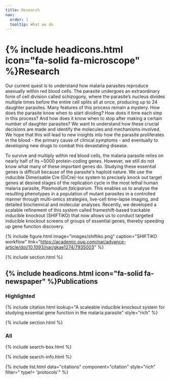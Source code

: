 ```yaml
---
title: Research
nav:
  order: 1
  tooltip: What we do
---
```


# {% include headicons.html icon="fa-solid fa-microscope" %}Research

Our current quest is to understand how malaria parasites reproduce asexually within red blood cells. The parasite undergoes an extraordinary form of cell division called schizogony, where the parasite’s nucleus divides multiple times before the entire cell splits all at once, producing up to 24 daughter parasites. Many features of this process remain a mystery. How does the parasite know when to start dividing? How does it time each step in this process? And how does it know when to stop after making a certain number of daughter parasites? We want to understand how these crucial decisions are made and identify the molecules and mechanisms involved. We hope that this will lead to new insights into how the parasite proliferates in the blood - the primary cause of clinical symptoms - and eventually to developing new drugs to combat this devastating disease.

To survive and multiply within red blood cells, the malaria parasite relies on nearly half of its ~5000 protein-coding genes. However, we still do not know what many of these important genes do. Studying these essential genes is difficult because of the parasite's haploid nature. We use the inducible Dimerisable Cre (DiCre)-lox system to precisely knock out target genes at desired stages of the replication cycle in the most lethal human malaria parasite, _Plasmodium falciparum_. This enables us to analyse the resulting phenotypes in a population of mutant parasites in a controlled manner through multi-omics strategies, live-cell time-lapse imaging, and detailed biochemical and molecular analyses. Recently, we developed a scalable refinement of this system called frameshift-based trackable inducible knockout (SHIFTiKO) that now allows us to conduct targeted inducible knockout screens of groups of essential genes, thereby speeding up gene function discovery.

{%
  include figure.html
  image="images/shiftiko.png"
  caption="SHIFTiKO workflow"
  link="https://academic.oup.com/nar/advance-article/doi/10.1093/nar/gkae1274/7935003"
%}

{% include section.html %}

## {% include headicons.html icon="fa-solid fa-newspaper" %}Publications


### Highlighted

{% include citation.html lookup="A scaleable inducible knockout system for studying essential gene function in the malaria parasite" style="rich" %}

{% include section.html %}

### All

{% include search-box.html %}

{% include search-info.html %}

{% include list.html data="citations" component="citation" style="rich" filter=" type!= 'protocols'" %}
